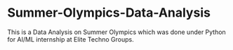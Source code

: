 # Summer-Olympics-Data-Analysis

This is a Data Analysis on Summer Olympics which was done under Python for AI/ML internship at Elite Techno Groups.
